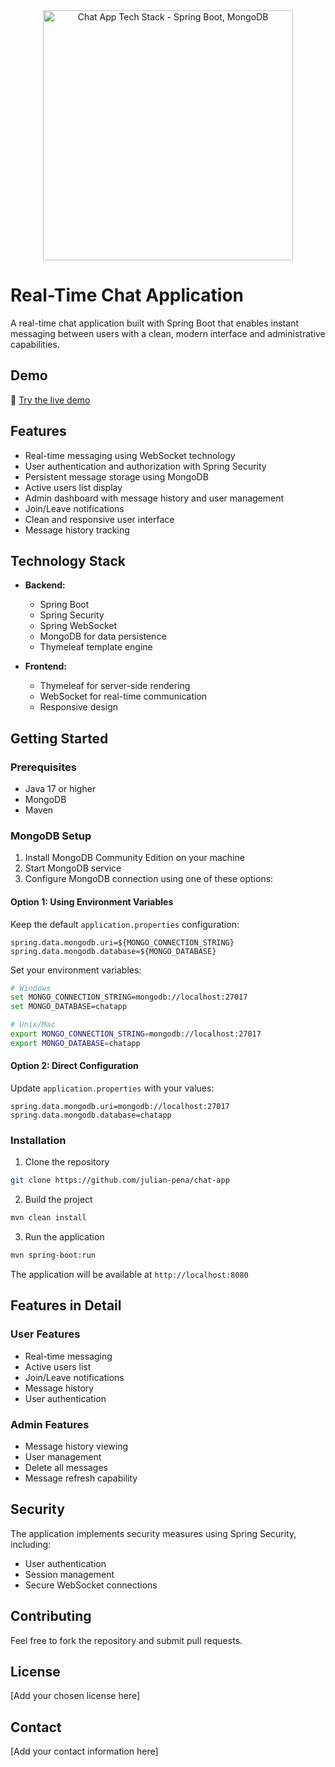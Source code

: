 <div align="center">
  <img src="project-banner.png" alt="Chat App Tech Stack - Spring Boot, MongoDB" width="400"/>
</div>

# Real-Time Chat Application

A real-time chat application built with Spring Boot that enables instant messaging between users with a clean, modern interface and administrative capabilities.

## Demo

🔗 [Try the live demo](https://chat-app.koyeb.app)

## Features

- Real-time messaging using WebSocket technology
- User authentication and authorization with Spring Security
- Persistent message storage using MongoDB
- Active users list display
- Admin dashboard with message history and user management
- Join/Leave notifications
- Clean and responsive user interface
- Message history tracking

## Technology Stack

- **Backend:**
  - Spring Boot
  - Spring Security
  - Spring WebSocket
  - MongoDB for data persistence
  - Thymeleaf template engine

- **Frontend:**
  - Thymeleaf for server-side rendering
  - WebSocket for real-time communication
  - Responsive design

## Getting Started

### Prerequisites

- Java 17 or higher
- MongoDB
- Maven

### MongoDB Setup

1. Install MongoDB Community Edition on your machine
2. Start MongoDB service
3. Configure MongoDB connection using one of these options:

#### Option 1: Using Environment Variables
Keep the default `application.properties` configuration:
```properties
spring.data.mongodb.uri=${MONGO_CONNECTION_STRING}
spring.data.mongodb.database=${MONGO_DATABASE}
```

Set your environment variables:
```bash
# Windows
set MONGO_CONNECTION_STRING=mongodb://localhost:27017
set MONGO_DATABASE=chatapp

# Unix/Mac
export MONGO_CONNECTION_STRING=mongodb://localhost:27017
export MONGO_DATABASE=chatapp
```

#### Option 2: Direct Configuration
Update `application.properties` with your values:
```properties
spring.data.mongodb.uri=mongodb://localhost:27017
spring.data.mongodb.database=chatapp
```

### Installation

1. Clone the repository
```bash
git clone https://github.com/julian-pena/chat-app
```

2. Build the project
```bash
mvn clean install
```

3. Run the application
```bash
mvn spring-boot:run
```

The application will be available at `http://localhost:8080`

## Features in Detail

### User Features
- Real-time messaging
- Active users list
- Join/Leave notifications
- Message history
- User authentication

### Admin Features
- Message history viewing
- User management
- Delete all messages
- Message refresh capability

## Security

The application implements security measures using Spring Security, including:
- User authentication
- Session management
- Secure WebSocket connections

## Contributing

Feel free to fork the repository and submit pull requests.

## License

[Add your chosen license here]

## Contact

[Add your contact information here]

